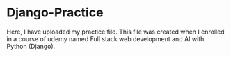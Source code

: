# Django-Practice
Here, I have uploaded my practice file. This file was created when I enrolled in a course of udemy named Full stack web development and AI with Python (Django).
